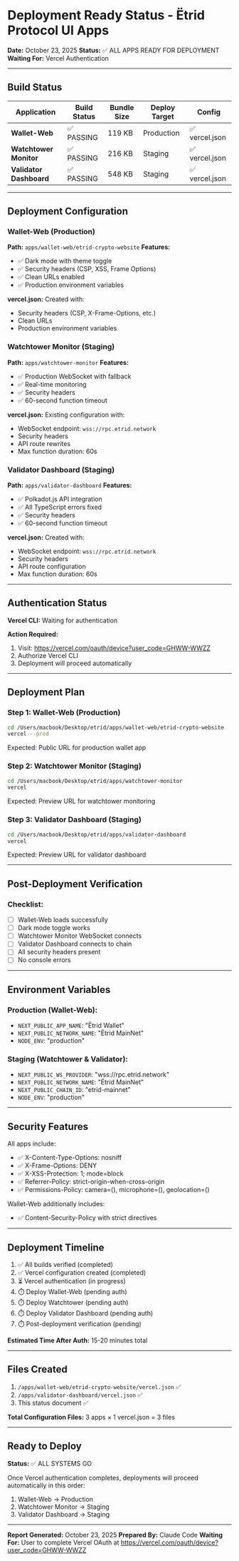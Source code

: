 # Deployment Ready Status - Ëtrid Protocol UI Apps

**Date:** October 23, 2025
**Status:** ✅ ALL APPS READY FOR DEPLOYMENT
**Waiting For:** Vercel Authentication

---

## Build Status

| Application | Build Status | Bundle Size | Deploy Target | Config |
|-------------|--------------|-------------|---------------|--------|
| **Wallet-Web** | ✅ PASSING | 119 KB | Production | ✅ vercel.json |
| **Watchtower Monitor** | ✅ PASSING | 216 KB | Staging | ✅ vercel.json |
| **Validator Dashboard** | ✅ PASSING | 548 KB | Staging | ✅ vercel.json |

---

## Deployment Configuration

### Wallet-Web (Production)
**Path:** `apps/wallet-web/etrid-crypto-website`
**Features:**
- ✅ Dark mode with theme toggle
- ✅ Security headers (CSP, XSS, Frame Options)
- ✅ Clean URLs enabled
- ✅ Production environment variables

**vercel.json:** Created with:
- Security headers (CSP, X-Frame-Options, etc.)
- Clean URLs
- Production environment variables

### Watchtower Monitor (Staging)
**Path:** `apps/watchtower-monitor`
**Features:**
- ✅ Production WebSocket with fallback
- ✅ Real-time monitoring
- ✅ Security headers
- ✅ 60-second function timeout

**vercel.json:** Existing configuration with:
- WebSocket endpoint: `wss://rpc.etrid.network`
- Security headers
- API route rewrites
- Max function duration: 60s

### Validator Dashboard (Staging)
**Path:** `apps/validator-dashboard`
**Features:**
- ✅ Polkadot.js API integration
- ✅ All TypeScript errors fixed
- ✅ Security headers
- ✅ 60-second function timeout

**vercel.json:** Created with:
- WebSocket endpoint: `wss://rpc.etrid.network`
- Security headers
- API route configuration
- Max function duration: 60s

---

## Authentication Status

**Vercel CLI:** Waiting for authentication

**Action Required:**
1. Visit: https://vercel.com/oauth/device?user_code=GHWW-WWZZ
2. Authorize Vercel CLI
3. Deployment will proceed automatically

---

## Deployment Plan

### Step 1: Wallet-Web (Production)
```bash
cd /Users/macbook/Desktop/etrid/apps/wallet-web/etrid-crypto-website
vercel --prod
```

Expected: Public URL for production wallet app

### Step 2: Watchtower Monitor (Staging)
```bash
cd /Users/macbook/Desktop/etrid/apps/watchtower-monitor
vercel
```

Expected: Preview URL for watchtower monitoring

### Step 3: Validator Dashboard (Staging)
```bash
cd /Users/macbook/Desktop/etrid/apps/validator-dashboard
vercel
```

Expected: Preview URL for validator dashboard

---

## Post-Deployment Verification

### Checklist:
- [ ] Wallet-Web loads successfully
- [ ] Dark mode toggle works
- [ ] Watchtower Monitor WebSocket connects
- [ ] Validator Dashboard connects to chain
- [ ] All security headers present
- [ ] No console errors

---

## Environment Variables

### Production (Wallet-Web):
- `NEXT_PUBLIC_APP_NAME`: "Ëtrid Wallet"
- `NEXT_PUBLIC_NETWORK_NAME`: "Ëtrid MainNet"
- `NODE_ENV`: "production"

### Staging (Watchtower & Validator):
- `NEXT_PUBLIC_WS_PROVIDER`: "wss://rpc.etrid.network"
- `NEXT_PUBLIC_NETWORK_NAME`: "Ëtrid MainNet"
- `NEXT_PUBLIC_CHAIN_ID`: "etrid-mainnet"
- `NODE_ENV`: "production"

---

## Security Features

All apps include:
- ✅ X-Content-Type-Options: nosniff
- ✅ X-Frame-Options: DENY
- ✅ X-XSS-Protection: 1; mode=block
- ✅ Referrer-Policy: strict-origin-when-cross-origin
- ✅ Permissions-Policy: camera=(), microphone=(), geolocation=()

Wallet-Web additionally includes:
- ✅ Content-Security-Policy with strict directives

---

## Deployment Timeline

1. ✅ All builds verified (completed)
2. ✅ Vercel configuration created (completed)
3. ⏳ Vercel authentication (in progress)
4. ⏱️ Deploy Wallet-Web (pending auth)
5. ⏱️ Deploy Watchtower (pending auth)
6. ⏱️ Deploy Validator Dashboard (pending auth)
7. ⏱️ Post-deployment verification (pending)

**Estimated Time After Auth:** 15-20 minutes total

---

## Files Created

1. `/apps/wallet-web/etrid-crypto-website/vercel.json` ✅
2. `/apps/validator-dashboard/vercel.json` ✅
3. This status document ✅

**Total Configuration Files:** 3 apps × 1 vercel.json = 3 files

---

## Ready to Deploy

**Status:** ✅ ALL SYSTEMS GO

Once Vercel authentication completes, deployments will proceed automatically in this order:
1. Wallet-Web → Production
2. Watchtower Monitor → Staging  
3. Validator Dashboard → Staging

---

**Report Generated:** October 23, 2025
**Prepared By:** Claude Code
**Waiting For:** User to complete Vercel OAuth at https://vercel.com/oauth/device?user_code=GHWW-WWZZ

